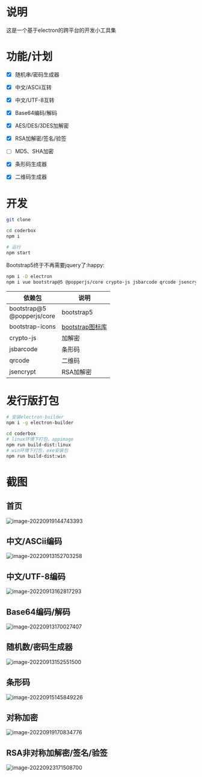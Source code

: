 # 说明

这是一个基于electron的跨平台的开发小工具集

# 功能/计划

- [x] 随机串/密码生成器

- [x] 中文/ASCii互转

- [x] 中文/UTF-8互转

- [x] Base64编码/解码

- [x] AES/DES/3DES加解密

- [x] RSA加解密/签名/验签

- [ ] MD5、SHA加密

- [x] 条形码生成器

- [x] 二维码生成器

# 开发

```bash
git clone

cd coderbox
npm i

# 运行
npm start
```

Bootstrap5终于不再需要jquery了:happy:

```bash
npm i -D electron
npm i vue bootstrap@5 @popperjs/core crypto-js jsbarcode qrcode jsencrypt
```

| 依赖包                        | 说明       |
| ----------------------------- | ---------- |
| bootstrap@5<br>@popperjs/core | bootstrap5 |
| bootstrap-icons               | [bootstrap图标库](https://icons.bootcss.com/) |
| crypto-js                     | 加解密     |
| jsbarcode                     | 条形码     |
| qrcode                        | 二维码     |
| jsencrypt                     | RSA加解密  |

# 发行版打包

```bash
# 安装electron-builder
npm i -g electron-builder

cd coderbox
# linux环境下打包，appimage
npm run build-dist:linux
# win环境下打包，exe安装包
npm run build-dist:win
```

# 截图

## 首页

![image-20220919144743393](https://imgbd.r-xnoro.com//image-20220919144743393.png)

## 中文/ASCii编码

![image-20220913152703258](https://imgbd.r-xnoro.com//image-20220913152703258.png)

## 中文/UTF-8编码

![image-20220913162817293](https://imgbd.r-xnoro.com//image-20220913162817293.png)

## Base64编码/解码

![image-20220913170027407](https://imgbd.r-xnoro.com//image-20220913170027407.png)

## 随机数/密码生成器

![image-20220913152551500](https://imgbd.r-xnoro.com//image-20220913152551500.png)

## 条形码

![image-20220915145849226](https://imgbd.r-xnoro.com//image-20220915145849226.png)

## 对称加密

![image-20220919170834776](https://imgbd.r-xnoro.com//image-20220919170834776.png)

## RSA非对称加解密/签名/验签

![image-20220923171508700](https://imgbd.r-xnoro.com//image-20220923171508700.png)